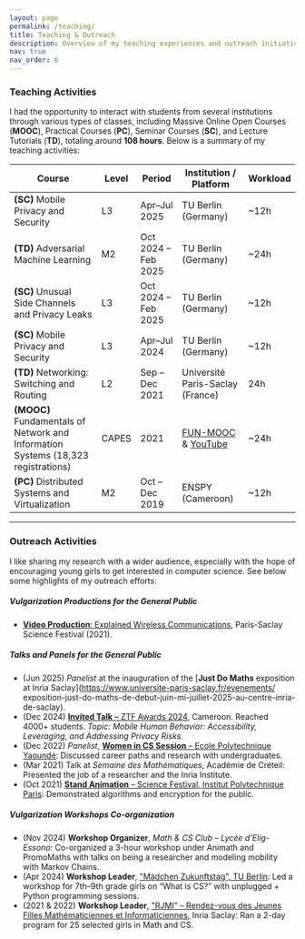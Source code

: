 ```yaml
---
layout: page
permalink: /teaching/
title: Teaching & Outreach
description: Overview of my teaching experiences and outreach initiatives.
nav: true
nav_order: 6
---
```


### Teaching Activities

I had the opportunity to interact with students from several institutions through various types of classes, including Massive Online Open Courses (**MOOC**), Practical Courses (**PC**), Seminar Courses (**SC**), and Lecture Tutorials (**TD**), totaling around **108 hours**. Below is a summary of my teaching activities:

| **Course** | **Level** | **Period** | **Institution / Platform** | **Workload** |
|------------|-----------|------------|-----------------------------|--------------|
| **(SC)** Mobile Privacy and Security | L3 | Apr–Jul 2025 | TU Berlin (Germany) | ~12h |
| **(TD)** Adversarial Machine Learning | M2 | Oct 2024 – Feb 2025 | TU Berlin (Germany) | ~24h |
| **(SC)** Unusual Side Channels and Privacy Leaks | L3 | Oct 2024 – Feb 2025 | TU Berlin (Germany) | ~12h |
| **(SC)** Mobile Privacy and Security | L3 | Apr–Jul 2024 | TU Berlin (Germany) | ~12h |
| **(TD)** Networking: Switching and Routing | L2 | Sep – Dec 2021 | Université Paris-Saclay (France) | 24h |
| **(MOOC)** Fundamentals of Network and Information Systems (18,323 registrations) | CAPES | 2021 | [FUN-MOOC](https://www.fun-mooc.fr/fr/cours/numerique-et-sciences-informatiques-les-fondamentaux/) & [YouTube](https://www.youtube.com/playlist?list=PLKGPGznq6a-X2J8dTThYPsnshJmiYbZy2) | ~24h |
| **(PC)** Distributed Systems and Virtualization | M2 | Oct – Dec 2019 | ENSPY (Cameroon) | ~12h |

---

### Outreach Activities

I like sharing my research with a wider audience, especially with the hope of encouraging young girls to get interested in computer science. See below some highlights of my outreach efforts:

##### Vulgarization Productions for the General Public

- [**Video Production**: Explained Wireless Communications](https://www.youtube.com/watch?v=c115EBcYlXw), Paris-Saclay Science Festival (2021).

##### Talks and Panels for the General Public

- (Jun 2025) *Panelist* at the inauguration of the [**Just Do Maths** exposition at Inria Saclay](https://www.universite-paris-saclay.fr/evenements/ exposition-just-do-maths-de-debut-juin-mi-juillet-2025-au-centre-inria-de-saclay).
- (Dec 2024) [**Invited Talk** – ZTF Awards 2024](https://www.youtube.com/live/Fp3WFkqfOB0?t=11038s), Cameroon. Reached 4000+ students. *Topic: Mobile Human Behavior: Accessibility, Leveraging, and Addressing Privacy Risks.*
- (Dec 2022) *Panelist*, [**Women in CS Session** – Ecole Polytechnique Yaoundé](https://scienceprojectscmr.github.io/index.html): Discussed career paths and research with undergraduates.
- (Mar 2021) Talk at *Semaine des Mathématiques*, Académie de Créteil: Presented the job of a researcher and the Inria Institute.
- (Oct 2021) [**Stand Animation** – Science Festival, Institut Polytechnique Paris](https://www.youtube.com/watch?v=JCymZZ1QyZU): Demonstrated algorithms and encryption for the public.

##### Vulgarization Workshops Co-organization

- (Nov 2024) **Workshop Organizer**, *Math & CS Club – Lycée d’Elig-Essono*: Co-organized a 3-hour workshop under Animath and PromoMaths with talks on being a researcher and modeling mobility with Markov Chains.
- (Apr 2024) **Workshop Leader**, ["Mädchen Zukunftstag", TU Berlin](https://www.girls-day.de/.oO/Show/technische-universitaet-berlin.1/ein-tag-mit-der-tu-berlin-was-ist-informatik-von-der-app-auf-dem-smartphone-zum-ersten-eigenen-game): Led a workshop for 7th–9th grade girls on “What is CS?” with unplugged + Python programming sessions.
- (2021 & 2022) **Workshop Leader**, ["RJMI" – Rendez-vous des Jeunes Filles Mathématiciennes et Informaticiennes](https://filles-et-maths.fr/evenements/rjmi-2021-inria-saclay-419/), Inria Saclay: Ran a 2-day program for 25 selected girls in Math and CS.
